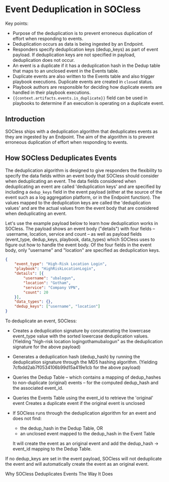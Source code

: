 # Event Deduplication in SOCless

Key points:

* Purpose of the deduplication is to prevent erroneous duplication of effort when responding to events.
* Deduplication occurs as data is being ingested by an Endpoint.
* Responders specify deduplication keys (dedup_keys) as part of event payload. If deduplication keys are not specified in payload, deduplication does not occur.
* An event is a duplicate if it has a deduplication hash in the Dedup table that maps to an unclosed event in the Events table.
* Duplicate events are also written to the Events table and also trigger playbook executions. Duplicate events are created in `closed` status.
* Playbook authors are responsible for deciding how duplicate events are handled in their playbook executions. 
* `{{context.artifacts.events.is_duplicate}}` field can be used in playbooks to determine if an execution is operating on a duplicate event.


## Introduction 
SOCless ships with a deduplication algorithm that deduplicates events as they are ingested by an Endpoint. The aim of the algorithm is to prevent erroneous duplication of effort when responding to events.

## How SOCless Deduplicates Events
The deduplication algorithm is designed to give responders the flexibility to specify the data fields within an event body that SOCless should consider when deduplicating an event. The data fields considered when deduplicating an event are called 'deduplication keys' and are specified by including a `dedup_keys` field in the event payload (either at the source of the event such as a log aggregation platform, or in the Endpoint function). The values mapped to the deduplication keys are called the 'deduplication values' and are the actual values from the event body that are considered when deduplicating an event.



Let's use the example payload below to learn how deduplication works in SOCless. The payload shows an event body ("details") with four fields – username, location, service and count – as well as payload fields (event_type, dedup_keys, playbook, data_types) which SOCless uses to figure out how to handle the event body. Of the four fields in the event body, only "username" and "location" are specified as deduplication keys.

```json
{
	"event_type": "High-Risk Location Login",
	"playbook": "HighRiskLocationLogin",
	"details": [{
		"username": "ubalogun",
		"location": "Gotham",
		"service": "Company VPN",
		"count": 20
	}],
	"data_types": {},
	"dedup_keys": ["username", "location"]
}
```

To deduplicate an event, SOCless:

* Creates a deduplication signature by concatenating the lowercase event_type value with the sorted lowercase deduplication values. (Yielding "high-risk location logingothamubalogun" as the deduplication signature for the above payload)
* Generates a deduplication hash (dedup_hash) by running the deduplication signature through the MD5 hashing algorithm. (Yielding 7cfbdd2ab7f0534106b99d15a419e1cb for the above payload)
* Queries the Dedup Table – which contains a mapping of dedup_hashes to non-duplicate (original) events – for the computed dedup_hash and the associated event_id.
* Queries the Events Table using the event_id to retrieve the 'original' event
Creates a duplicate event if the original event is unclosed
* If SOCless runs through the deduplication algorithm for an event and does not find:
    * the dedup_hash in the Dedup Table, OR
    * an unclosed event mapped to the dedup_hash in the Event Table

    It will create the event as an original event and add the dedup_hash → event_id mapping to the Dedup Table.


If no dedup_keys are set in the event payload, SOCless will not deduplicate the event and will automatically create the event as an original event.

Why SOCless Deduplicates Events The Way It Does
<coming soon to a doco near you>
